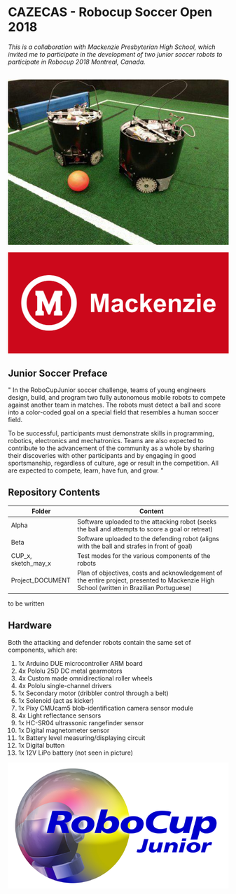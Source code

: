 # CAZECAS - Robocup Soccer Open 2018
###### This is a collaboration with Mackenzie Presbyterian High School, which invited me to participate in the development of two junior soccer robots to participate in Robocup 2018 Montreal, Canada.

![Alpha&Beta](photo_2020-02-24_12-11-21.jpg)

<img src="mackenzie-logo-0.png" alt="mackenzie" style="zoom:50%;" />

## Junior Soccer Preface

" In the RoboCupJunior soccer challenge, teams of young engineers design, build, and program two fully autonomous mobile robots to compete against another team in matches. The robots must detect a ball and score into a color-coded goal on a special field that resembles a human soccer field. 

To be successful, participants must demonstrate skills in programming, robotics, electronics and mechatronics. Teams are also expected to contribute to the advancement of the community as a whole by sharing their discoveries with other participants and by engaging in good sportsmanship, regardless of culture, age or result in the competition. All are expected to compete, learn, have fun, and grow. "

## Repository Contents

| Folder              | Content                                                      |
| ------------------- | ------------------------------------------------------------ |
| Alpha               | Software uploaded to the attacking robot (seeks the ball and attempts to score a goal or retreat) |
| Beta                | Software uploaded to the defending robot (aligns with the ball and strafes in front of goal) |
| CUP_x, sketch_may_x | Test modes for the various components of the robots          |
| Project_DOCUMENT    | Plan of objectives, costs and acknowledgement of the entire project, presented to Mackenzie High School (written in Brazilian Portuguese) |

to be written

## Hardware

Both the attacking and defender robots contain the same set of components, which are:

1. 1x Arduino DUE microcontroller ARM board
2. 4x Pololu 25D DC metal gearmotors
3. 4x Custom made omnidirectional roller wheels
4. 4x Pololu single-channel drivers 
5. 1x Secondary motor (dribbler control through a belt)
6. 1x Solenoid (act as kicker)
7. 1x Pixy CMUcam5 blob-identification camera sensor module
8. 4x Light reflectance sensors
9. 1x HC-SR04 ultrassonic rangefinder sensor
10. 1x Digital magnetometer sensor
11. 1x Battery level measuring/displaying circuit
12. 1x Digital button
13. 1x 12V LiPo battery (not seen in picture)

![RoboCupJr](oie_transparent-5.png)



